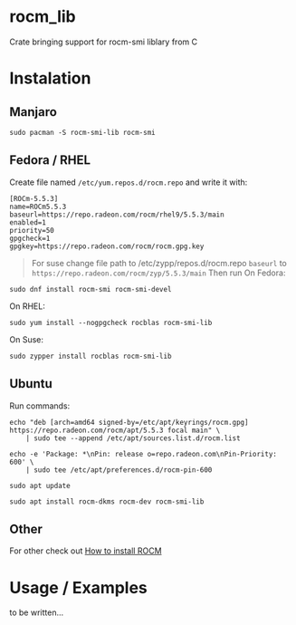 # rocm_lib
Crate bringing support for rocm-smi liblary from C

# Instalation

## Manjaro
```
sudo pacman -S rocm-smi-lib rocm-smi
```

## Fedora / RHEL

Create file named `/etc/yum.repos.d/rocm.repo` and write it with:
```
[ROCm-5.5.3]
name=ROCm5.5.3
baseurl=https://repo.radeon.com/rocm/rhel9/5.5.3/main
enabled=1
priority=50
gpgcheck=1
gpgkey=https://repo.radeon.com/rocm/rocm.gpg.key
```
> For suse change file path to /etc/zypp/repos.d/rocm.repo `baseurl` to `https://repo.radeon.com/rocm/zyp/5.5.3/main` 
Then run 
On Fedora:
```
sudo dnf install rocm-smi rocm-smi-devel
```
On RHEL:
```
sudo yum install --nogpgcheck rocblas rocm-smi-lib
```
On Suse:
```
sudo zypper install rocblas rocm-smi-lib
```

## Ubuntu 

Run commands:
```
echo "deb [arch=amd64 signed-by=/etc/apt/keyrings/rocm.gpg] https://repo.radeon.com/rocm/apt/5.5.3 focal main" \
    | sudo tee --append /etc/apt/sources.list.d/rocm.list

echo -e 'Package: *\nPin: release o=repo.radeon.com\nPin-Priority: 600' \
    | sudo tee /etc/apt/preferences.d/rocm-pin-600

sudo apt update

sudo apt install rocm-dkms rocm-dev rocm-smi-lib
```

## Other
For other check out [How to install ROCM](https://docs.amd.com/en/docs-5.3.0/deploy/linux/os-native/install.html)

# Usage / Examples
to be written...
